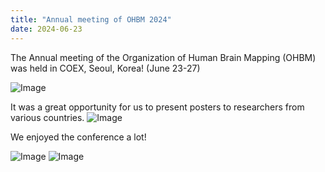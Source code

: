 ```yaml
---
title: "Annual meeting of OHBM 2024"
date: 2024-06-23
---
```


The Annual meeting of the Organization of Human Brain Mapping (OHBM) was held in COEX, Seoul, Korea! (June 23-27)

![Image](//bspl.korea.ac.kr/Board/Lab_News/2024/OHBM/OHBM2024_main.jpg)


It was a great opportunity for us to present posters to researchers from various countries.
![Image](//bspl.korea.ac.kr/Board/Lab_News/2024/OHBM/OHBM2024_poster.jpg)


We enjoyed the conference a lot!

![Image](//bspl.korea.ac.kr/Board/Lab_News/2024/OHBM/OHBM2024_night.jpg)
![Image](//bspl.korea.ac.kr/Board/Lab_News/2024/OHBM/OHBM2024_hanbok.jpg)


